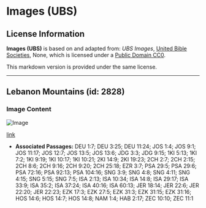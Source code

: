 # Images (UBS)

## License Information

**Images (UBS)** is based on and adapted from: _UBS Images_, [United Bible Societies](https://unitedbiblesocieties.org/), None, which is licensed under a [Public Domain CC0](https://creativecommons.org/public-domain/cc0/).

This markdown version is provided under the same license.



--------------------------------

## Lebanon Mountains (id: 2828)

### Image Content

![Image](https://cdn.aquifer.bible/aquifer-content/resources/Media/WEB-0581_lebanon_mountains.jpg)

[link](https://cdn.aquifer.bible/aquifer-content/resources/Media/WEB-0581_lebanon_mountains.jpg)

* **Associated Passages:** DEU 1:7; DEU 3:25; DEU 11:24; JOS 1:4; JOS 9:1; JOS 11:17; JOS 12:7; JOS 13:5; JOS 13:6; JDG 3:3; JDG 9:15; 1KI 5:13; 1KI 7:2; 1KI 9:19; 1KI 10:17; 1KI 10:21; 2KI 14:9; 2KI 19:23; 2CH 2:7; 2CH 2:15; 2CH 8:6; 2CH 9:16; 2CH 9:20; 2CH 25:18; EZR 3:7; PSA 29:5; PSA 29:6; PSA 72:16; PSA 92:13; PSA 104:16; SNG 3:9; SNG 4:8; SNG 4:11; SNG 4:15; SNG 5:15; SNG 7:5; ISA 2:13; ISA 10:34; ISA 14:8; ISA 29:17; ISA 33:9; ISA 35:2; ISA 37:24; ISA 40:16; ISA 60:13; JER 18:14; JER 22:6; JER 22:20; JER 22:23; EZK 17:3; EZK 27:5; EZK 31:3; EZK 31:15; EZK 31:16; HOS 14:6; HOS 14:7; HOS 14:8; NAM 1:4; HAB 2:17; ZEC 10:10; ZEC 11:1

